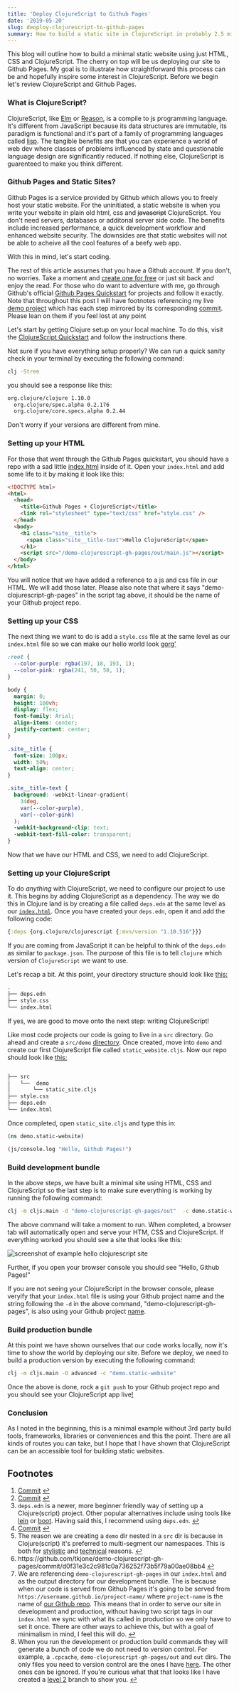 ```yaml
---
title: 'Deploy ClojureScript to Github Pages'
date: '2019-05-20'
slug: deoploy-clojurescript-to-github-pages
summary: How to build a static site in ClojureScript in probably 2.5 minutes
---
```


This blog will outline how to build a minimal static website using just HTML, CSS and ClojureScript. The cherry on top will be us deploying our site to Github Pages. My goal is to illustrate how straightforward this process can be and hopefully inspire some interest in ClojureScript. Before we begin let's review ClojureScript and Github Pages.

### What is ClojureScript?

ClojureScript, like [Elm](https://elm-lang.org) or [Reason](https://reasonml.github.io/), is a compile to js programming language. It's different from JavaScript because its data structures are immutable, its paradigm is functional and it's part of a family of programming languages called [lisp](<https://en.wikipedia.org/wiki/Lisp_(programming_language)>). The tangible benefits are that you can experience a world of web dev where classes of problems influenced by state and questionable language design are significantly reduced. If nothing else, ClojureScript is guarenteed to make you think different.

### Github Pages and Static Sites?

Github Pages is a service provided by Github which allows you to freely host your static website. For the uninitiated, a static website is when you write your website in plain old html, css and ~~javascript~~ ClojureScript. You don't need servers, databases or additonal server side code. The benefits include increased performance, a quick development workflow and enhanced website security. The downsides are that static websites will not be able to acheive all the cool features of a beefy web app.

With this in mind, let's start coding.

<aside class="blog-post__note">The rest of this article assumes that you have a Github account. If you don't, no worries. Take a moment and <a class="blog-post__link" href="https://help.github.com/en/articles/signing-up-for-a-new-github-account" target=" _blank" rel="noopener noreferrer">create one for free</a> or just sit back and enjoy the read. For those who do want to adventure with me, go through Github's official <a class="blog-post__link" href="https://pages.github.com/" target=" _blank" rel="noopener noreferrer">Github Pages Quickstart</a> for projects and follow it exactly.  Note that throughout this post I will have footnotes referencing my live <a class="blog-post__link" href="https://github.com/tkjone/demo-clojurescript-gh-pages" target="_blank" rel="noopener noreferrer">demo project</a> which has each step mirrored by its corresponding
<a class="blog-post__link" href="https://github.com/tkjone/demo-clojurescript-gh-pages/commits/master" target="_blank" rel="noopener noreferrer">commit</a>. Please lean on them if you feel lost at any point</aside>

Let's start by getting Clojure setup on your local machine. To do this, visit the [ClojureScript Quickstart](https://clojurescript.org/guides/quick-start) and follow the instructions there.

Not sure if you have everything setup properly? We can run a quick sanity check in your terminal by executing the following command:

```bash
clj -Stree
```

you should see a response like this:

```bash
org.clojure/clojure 1.10.0
  org.clojure/spec.alpha 0.2.176
  org.clojure/core.specs.alpha 0.2.44
```

<aside class="blog-post__note">Don't worry if your versions are different from mine.</aside>

### Setting up your HTML

For those that went through the Github Pages quickstart, you should have a repo with a sad little <a href="#fn-step-1-commit" aria-describedby="footnote-label" id="fn-step-1-commit-ref">index.html</a> inside of it. Open your `index.html` and add some life to it by making it look like this:

```html
<!DOCTYPE html>
<html>
  <head>
    <title>Github Pages + ClojureScript</title>
    <link rel="stylesheet" type="text/css" href="style.css" />
  </head>
  <body>
    <h1 class="site__title">
      <span class="site__title-text">Hello ClojureScript</span>
    </h1>
    <script src="/demo-clojurescript-gh-pages/out/main.js"></script>
  </body>
</html>
```

<aside class="blog-post__note">You will notice that we have added a reference to a js and css file in our HTML. We will add those later. Please also note that where it says "demo-clojurescript-gh-pages" in the script tag above, it should be the name of your Github project repo.</aside>

### Setting up your CSS

The next thing we want to do is add a `style.css` file at the same level as our `index.html` file so we can make our hello world look <a href="#fn-step-2-commit" aria-describedby="footnote-label" id="fn-step-2-commit-ref">gorg'</a>

```css
:root {
  --color-purple: rgba(197, 18, 193, 1);
  --color-pink: rgba(241, 50, 50, 1);
}

body {
  margin: 0;
  height: 100vh;
  display: flex;
  font-family: Arial;
  align-items: center;
  justify-content: center;
}

.site__title {
  font-size: 100px;
  width: 50%;
  text-align: center;
}

.site__title-text {
  background: -webkit-linear-gradient(
    34deg,
    var(--color-purple),
    var(--color-pink)
  );
  -webkit-background-clip: text;
  -webkit-text-fill-color: transparent;
}
```

Now that we have our HTML and CSS, we need to add ClojureScript.

### Setting up your ClojureScript

To do _anything_ with ClojureScript, we need to configure our project to use it. This begins by adding ClojureScript as a dependency. The way we do this in Clojure land is by creating a file called `deps.edn` at the same level as our <a href="#fn-deps" aria-describedby="footnote-label" id="fn-deps-ref"><code class="gatsby-code-text">index.html</code></a>. Once you have created your `deps.edn`, open it and add the following code:

```clojure
{:deps {org.clojure/clojurescript {:mvn/version "1.10.516"}}}
```

<aside class="blog-post__note">If you are coming from JavaScript it can be helpful to think of the <code class="gatsby-code-text">deps.edn</code> as similar to <code class="gatsby-code-text">package.json</code>. The purpose of this file is to tell <code class="gatsby-code-text">clojure</code> which version of <code class="gatsby-code-text">ClojureScript</code> we want to use.</aside>

Let's recap a bit. At this point, your directory structure should look like <a href="#fn-step-3-commit" aria-describedby="footnote-label" id="fn-step-3-commit-ref">this:</a>

```bash
.
├── deps.edn
├── style.css
└── index.html
```

If yes, we are good to move onto the next step: writing ClojureScript!

Like most code projects our code is going to live in a `src` directory. Go ahead and create a `src/demo` <a href="#fn-src-dir" aria-describedby="footnote-label" id="fn-src-dir-ref">directory</a>. Once created, move into `demo` and create our first ClojureScript file called `static_website.cljs`. Now our repo should look like <a href="#fn-step-4-commit" aria-describedby="footnote-label" id="fn-step-4-commit-ref">this:</a>

```bash

├── src
│   └──  demo
│       └── static_site.cljs
├── style.css
├── deps.edn
└── index.html
```

Once completed, open `static_site.cljs` and type this in:

```clojure
(ns demo.static-website)

(js/console.log "Hello, Github Pages!")
```

### Build development bundle

In the above steps, we have built a minimal site using HTML, CSS and ClojureScript so the last step is to make sure everything is working by running the following command:

```bash
clj -m cljs.main -d "demo-clojurescript-gh-pages/out"  -c demo.static-website -r
```

The above command will take a moment to run. When completed, a browser tab will automatically open and serve your HTM, CSS and ClojureScript. If everything worked you should see a site that looks like this:

![screenshot of example hello clojurescript site](./images/000-image-hello-cljs-dev-example.png)

Further, if you open your browser console you should see "Hello, Github Pages!"

<aside class="blog-post__note">If you are not seeing your ClojureScript in the browser console, please veryify that your <code class="gatsby-code-text">index.html</code> file is using your Github project name and the string following the <code class="gatsby-code-text">-d</code> in the above command, "demo-clojurescript-gh-pages", is also using your Github project <a href="#fn-project-name" aria-describedby="footnote-label" id="fn-project-name-ref">name</a>.</aside>

### Build production bundle

At this point we have shown ourselves that our code works locally, now it's time to show the world by deploying our site. Before we deploy, we need to build a production version by executing the following command:

```bash
clj -m cljs.main -O advanced -c "demo.static-website"
```

Once the above is done, rock a `git push` to your Github project repo and you should see your ClojureScript app live<a href="#fn-versioned-dependencies" aria-describedby="footnote-label" id="fn-versioned-dependencies-ref">!</a>

### Conclusion

As I noted in the beginning, this is a minimal example without 3rd party build tools, frameworks, libraries or conveniences and this the point. There are all kinds of routes you can take, but I hope that I have shown that ClojureScript can be an accessible tool for building static websites.

<aside>
  <h2>Footnotes</h2>
  <ol>
    <li id="fn-step-1-commit">
      <a class="blog-post__link" href="https://github.com/tkjone/demo-clojurescript-gh-pages/commit/90156bf57c1b80bd2e125909e8e7a584a53538c2" target="_blank" rel="noopener noreferrer">Commit</a>
      <a href="#fn-step-1-commit-ref" aria-label="Back to content">↩</a>
    </li>
    <li id="fn-step-2-commit">
      <a class="blog-post__link" href="https://github.com/tkjone/demo-clojurescript-gh-pages/commit/db9371431ab3288233cc5ec7ecd32f6c449c8d54" target="_blank" rel="noopener noreferrer">Commit</a>
      <a href="#fn-step-2-commit-ref" aria-label="Back to content">↩</a>
    </li>
    <li id="fn-deps">
       <code class="gatsby-code-text">deps.edn</code> is a newer, more beginner friendly way of setting up a Clojure(script) project.  Other popular alternatives include using tools like <a class="blog-post__link" href="https://leiningen.org/" target="_blank" rel="noopener noreferrer">lein</a> or <a class="blog-post__link" href="https://boot-clj.com/" target="_blank" rel="noopener noreferrer">boot</a>.  Having said this, I recommend using <code class="gatsby-code-text">deps.edn</code>.
      <a href="#fn-deps-ref" aria-label="Back to content">↩</a>
    </li>
    <li id="fn-step-3-commit">
      <a class="blog-post__link" href="https://github.com/tkjone/demo-clojurescript-gh-pages/commit/5d2c548cd995b4053ae677d5a6c64ccd2c3b58c6" target="_blank" rel="noopener noreferrer">Commit</a>
      <a href="#fn-step-3-commit-ref" aria-label="Back to content">↩</a>
    </li>
    <li id="fn-src-dir">
      The reason we are creating a  <code class="gatsby-code-text">demo</code> dir nested in a  <code class="gatsby-code-text">src</code> dir is because in Clojure(script) it's preferred to multi-segment our namespaces. This is both for <a class="blog-post__link" href="https://github.com/bbatsov/clojure-style-guide#no-single-segment-namespaces" target=" _blank" rel="noopener noreferrer">stylistic</a>  and <a class="blog-post__link" href="https://stackoverflow.com/questions/13567078/whats-wrong-with-single-segment-namespaces" target=" _blank" rel="noopener noreferrer">technical</a> reasons.
      <a href="#fn-src-dir-ref" aria-label="Back to content">↩</a>
    </li>
    <li id="fn-step-4-commit">
      https://github.com/tkjone/demo-clojurescript-gh-pages/commit/d0f31e3c2c981c0a736252f73b5f79a00ae08bb4
      <a href="#fn-step-4-commit-ref" aria-label="Back to content">↩</a>
    </li>
    <li id="fn-project-name">
      We are referencing  <code class="gatsby-code-text">demo-clojurescript-gh-pages</code> in our <code class="gatsby-code-text">index.html</code> and as the output directory for our development bundle.  The is because when our code is served from Github Pages it's going to be served from <code class="gatsby-code-text">https://username.github.io/project-name/</code> where <code class="gatsby-code-text">project-name</code> is the name of <a class="blog-post__link" href="https://tkjone.github.io/demo-clojurescript-gh-pages/" target=" _blank" rel="noopener noreferrer">our Github repo</a>.  This means that in order to serve our site in development and production, without having two script tags in our <code class="gatsby-code-text">index.html</code> we sync with what its called in production so we only have to set it once.  There are other ways to achieve this, but with a goal of minimalism in mind, I feel this will do.</a>
      <a href="#fn-project-name-ref" aria-label="Back to content">↩</a>
    </li>
    <li id="fn-versioned-dependencies">
      When you run the development or production build commands they will generate a bunch of code we do not need to version control.  For example, a <code class="gatsby-code-text">.cpcache</code>, <code class="gatsby-code-text">demo-clojurescript-gh-pages/out</code> and <code class="gatsby-code-text">out</code> dirs.  The only files you need to version control are the ones I have <a class="blog-post__link" href="https://github.com/tkjone/demo-clojurescript-gh-pages/tree/master" target="_blank" rel="noopener noreferrer">here</a>.  The other ones can be ignored.  If you're curious what that that looks like I have created a <a class="blog-post__link"  target="_blank" href="https://github.com/tkjone/demo-clojurescript-gh-pages/tree/level-2-what-to-version-control" rel="noopener noreferrer">level 2</a> branch to show you.
      <a href="#fn-versioned-dependencies-ref" aria-label="Back to content">↩</a>
    </li>

  </ol>
</aside>
